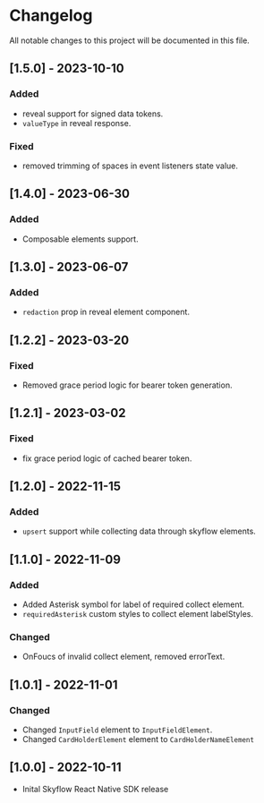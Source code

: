 # Changelog

All notable changes to this project will be documented in this file.

## [1.5.0] - 2023-10-10
### Added
- reveal support for signed data tokens.
- `valueType` in reveal response.
### Fixed
- removed trimming of spaces in event listeners state value.
## [1.4.0] - 2023-06-30
### Added
- Composable elements support.
## [1.3.0] - 2023-06-07
### Added
-   `redaction` prop in reveal element component.
## [1.2.2] - 2023-03-20
### Fixed
-   Removed grace period logic for bearer token generation.
## [1.2.1] - 2023-03-02
### Fixed
- fix grace period logic of cached bearer token.
## [1.2.0] - 2022-11-15
### Added
-   `upsert` support while collecting data through skyflow elements.
## [1.1.0] - 2022-11-09
### Added
- Added Asterisk symbol for label of required collect element. 
- `requiredAsterisk` custom styles to collect element labelStyles.
### Changed
- OnFoucs of invalid collect element, removed errorText. 
## [1.0.1] - 2022-11-01

### Changed

- Changed `InputField` element to `InputFieldElement`. 
- Changed `CardHolderElement` element to `CardHolderNameElement` 


## [1.0.0] - 2022-10-11

- Inital Skyflow React Native SDK release